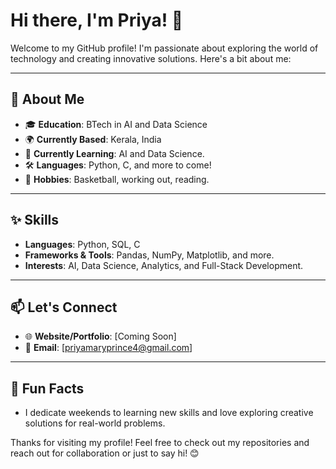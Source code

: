 # Hi there, I'm Priya! 👋

Welcome to my GitHub profile! I'm passionate about exploring the world of technology and creating innovative solutions. Here's a bit about me:

---

## 🚀 About Me

- 🎓 **Education**: BTech in AI and Data Science
- 🌍 **Currently Based**: Kerala, India
- 🌱 **Currently Learning**: AI and Data Science.
- 🛠️ **Languages**: Python, C, and more to come!
- 🏀 **Hobbies**: Basketball, working out, reading.

---

## ✨ Skills

- **Languages**: Python, SQL, C
- **Frameworks & Tools**: Pandas, NumPy, Matplotlib, and more.
- **Interests**: AI, Data Science, Analytics, and Full-Stack Development.

---

## 📫 Let's Connect

- 🌐 **Website/Portfolio**: [Coming Soon]
- 📧 **Email**: [priyamaryprince4@gmail.com]


---

## 🌟 Fun Facts

- I dedicate weekends to learning new skills and love exploring creative solutions for real-world problems.

Thanks for visiting my profile! Feel free to check out my repositories and reach out for collaboration or just to say hi! 😊

